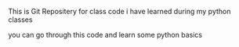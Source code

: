 This is Git Repositery for class code i have learned during my python classes

you can go through this code and learn some python basics
